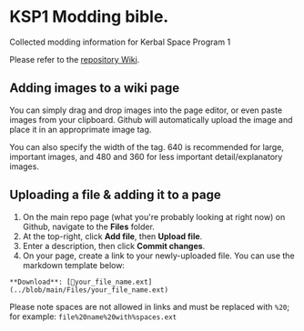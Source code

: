 # KSP1 Modding bible.
Collected modding information for Kerbal Space Program 1

Please refer to the [repository Wiki](https://github.com/the-dev-hole/the_ksp_1_modding_bible/wiki).


## Adding images to a wiki page

You can simply drag and drop images into the page editor, or even paste images from your clipboard. Github will automatically upload the image and place it in an approprimate image tag.

You can also specify the width of the tag. 640 is recommended for large, important images, and 480 and 360 for less important detail/explanatory images.

## Uploading a file & adding it to a page

1. On the main repo page (what you're probably looking at right now) on Github, navigate to the **Files** folder.
2. At the top-right, click **Add file**, then **Upload file**.
3. Enter a description, then click **Commit changes**.
4. On your page, create a link to your newly-uploaded file. You can use the markdown template below:

`**Download**: [📄your_file_name.ext](../blob/main/Files/your_file_name.ext)`

Please note spaces are not allowed in links and must be replaced with `%20`; for example: `file%20name%20with%spaces.ext`
